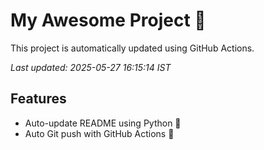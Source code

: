 # My Awesome Project 🚀

This project is automatically updated using GitHub Actions.

_Last updated: 2025-05-27 16:15:14 IST_

## Features
- Auto-update README using Python 🐍
- Auto Git push with GitHub Actions 🤖
